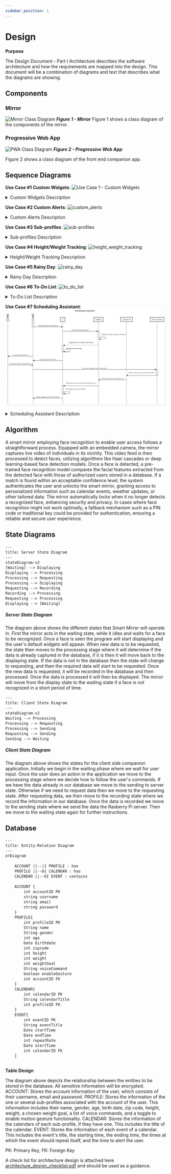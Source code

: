 ```yaml
---
sidebar_position: 1
---
```

# Design
**Purpose**

The Design Document - Part I Architecture describes the software architecture and how the requirements are mapped into the design. This document will be a combination of diagrams and text that describes what the diagrams are showing.

## Components

### Mirror
![Mirror Class Diagram](https://github.com/Capstone-Projects-2023-Fall/project-smart-mirror/assets/123747098/91f96b41-9c39-415c-a9e3-899e8199d895)
***Figure 1 - Mirror***
Figure 1 shows a class diagram of the components of the mirror.

### Progressive Web App
![PWA Class Diagram](https://github.com/Capstone-Projects-2023-Fall/project-smart-mirror/assets/123747098/6ddb71c0-8c7a-44dc-9a22-5ecb1bb54983)
***Figure 2 - Progressive Web App***

Figure 2 shows a class diagram of the front end companion app.

## Sequence Diagrams

**Use Case #1 Custom Widgets**: 
![Use Case 1 - Custom Widgets](https://github.com/Capstone-Projects-2023-Fall/project-smart-mirror/assets/123747098/77f4e202-5f4a-4507-b4a8-98698a2a7d83)

<details>
<summary>
Custom Widgets Description
</summary>

**Custom Widgets**: The user wants to view a custom widget on their current mirror layout so that they can view current stock quotes when they look at the mirror in the morning.

The user:
1. Opens the companion app.
2. Navigates to the Widget section of the app.
3. Presses the Add New Widget button. 
4. Selects a stock-related widget from the list of widgets available.
5. Chooses which sub-profile and where on the mirror the widget shall be added.
6. Saves their progress.
7. Walks up to the mirror to turn the mirror on.
8. Observes the mirror reflecting the user's changes.

</details>

**Use Case #2 Custom Alerts**:
![custom_alerts](https://github.com/Capstone-Projects-2023-Fall/project-smart-mirror/assets/123747098/cf5c65fb-6911-4288-ba3b-690ccff1ba17)

<details>
<summary>
Custom Alerts Description
</summary>

**Custom Alerts**: The user wants to view a custom widget on their current mirror layout so that they can view current stock quotes when they look at the mirror in the morning.

The user:
1. Opens the companion app.
2. Navigates to the Reminder section of the app.
3. Presses the New Reminder button.
4. Clicks on the title field and gives the reminder a title. (Optional) (There will be a default value.)
5. Clicks on the time field to input the date and time that the timer should go off.
6. Saves their progress.
7. When the date and time of the reminder matches the current date and time, is alerted by the mirror turning on its screen, displaying the title, time and date of the alarm for 10 seconds, and playing a soft sound.

</details>

**Use Case #3 Sub-profiles**:
![sub-profiles](https://github.com/Capstone-Projects-2023-Fall/project-smart-mirror/assets/123747098/4b023b85-80e9-49d5-b5a8-1a768fa66110)


<details>
<summary>
Sub-profiles Description
</summary>

**Sub-profiles**: A user wants to create a sub-profile for someone else who also uses the mirror at 5pm on Sundays.

The user:
1. Opens the companion app.
2. Navigates to the Sub-Profile section of the app.
3. Clicks on the Create Sub-Profile button.
4. Clicks on the title field and gives the Sub-Profile a name.
5. Adds and customizes the elements on the mirror layout of the new Sub-Profile.
6. Inputs Sunday and 5pm into the Scheduled Switching field.
7. Saves their progress.
8. Is able to view their sub-profile on the mirror at 5pm on Sundays.

</details>

**Use Case #4 Height/Weight Tracking**:
 ![height_weight_tracking](https://github.com/Capstone-Projects-2023-Fall/project-smart-mirror/assets/123747098/8655b091-f76e-413a-a765-ffa2ff184ea6)

<details>
<summary>
Height/Weight Tracking Description
</summary>

**Height/Weight Tracking**: A user wants to set a weight goal from scratch and track their height and weight so they will have an easy way to access the knowledge needed to work towards their ideal weight.

The user: 
1. Opens the companion app.
2. Navigates to the Health section of the app.
3. Presses the Add Weight Goal button.
4. Inputs their desired weight.
5. Inputs their height and weight.
6. Saves their progress.
7. May update their height and weight when they wish.
9. Adds the built-in health widget to their sub-profile.
8. Is able to view their weight goal and weight history.

</details>

**Use Case #5 Rainy Day**:
![rainy_day](https://github.com/Capstone-Projects-2023-Fall/project-smart-mirror/assets/123747098/2dd0c66b-48c8-4f37-a481-a707eb9947ee)

<details>
<summary>
Rainy Day Description
</summary>

**Rainy Day**: A user that wants to be informed on what to wear throughout the day as they are rushing to get ready to leave the house for work.

The user:
1. They step in front of the mirror as they do their daily morning routine in the bathroom.
2. The camera detects the user’s face with the camera and turns on the screen display behind the 2 way mirror.
3. The mirror's Rasberry Pi retrieves data from the Open Weather API.
3. The mirrors widget display shows a heavy rain forecast icon in the afternoon despite being currently clear as day.
4. The user remembers to grab their raincoat and umbrella and goes about their day avoiding the uncomfortableness of cold rain.

</details>


**Use Case #6 To-Do List**:
![to_do_list](https://github.com/Capstone-Projects-2023-Fall/project-smart-mirror/assets/123747098/f73ab6e3-cdc9-452e-949a-0a06f6a2e17b)

<details>
<summary>
To-Do List Description
</summary>

**To-Do List**: A user that has a busy day full of important tasks to do wants to reference his Todo list on the cloud when they’re at home

The user:
1. The user opens up the smart mirror companion app and fills out his important task of checking in with his family member weekly after work.
2. The user goes about his normal routine, gets back home later on and views their mirror which reminds them of their task.
3. After being reminded, they call their family members and see how they are doing.
4. When the call is finished they open the companion app and check off their task for this week.

</details>

**Use Case #7  Scheduling Assistant**:
![Alt text](image.png)
<details>
<summary>
Scheduling Assistant Description
</summary>

**Scheduling Assistant**: A user that has a strict schedule of appointments with their clients wants to view their schedule at their workshop.

The user: 
1. The user steps in front of their mirror at their workshop.
2. The camera detects the user’s face with the camera and turns on the screen display behind the 2 way mirror.
3. User glances at the calendar display widget on the screen and sees that their next appointment is in 20 minutes.
4. They get ready for their appointment with their client.
5. The client asks to have a followup appointment next month, the user decides to mark this in their companion app.
6. They open their google calendar app and denote the information for this event.
7. They will click submit and the event will appear on their smart mirror the day of the event.
8. On the day of the next event, the event shows on the display.

</details>



## Algorithm

A smart mirror employing face recognition to enable user access follows a straightforward process. Equipped with an embedded camera, the mirror captures live video of individuals in its vicinity. This video feed is then processed to detect faces, utilizing algorithms like Haar cascades or deep learning-based face detection models. Once a face is detected, a pre-trained face recognition model compares the facial features extracted from the detected face with those of authorized users stored in a database. If a match is found within an acceptable confidence level, the system authenticates the user and unlocks the smart mirror, granting access to personalized information such as calendar events, weather updates, or other tailored data. The mirror automatically locks when it no longer detects a recognized face, enhancing security and privacy. In cases where face recognition might not work optimally, a fallback mechanism such as a PIN code or traditional key could be provided for authentication, ensuring a reliable and secure user experience.


## State Diagrams
```mermaid
---
title: Server State Diagram
---
stateDiagram-v2
[Waiting] --> Displaying
Displaying --> Processing
Processing --> Requesting
Processing --> Displaying
Requesting --> Recording
Recording --> Processing
Requesting --> Processing
Displaying --> [Waiting]
```

##### Server State Diagram
The diagram above shows the different states that Smart Mirror will operate in. First the mirror acts in the waiting state, while it idles and waits for a face to be recognized. Once a face is seen the program will start displaying and the user's default widgets will appear. When new data is to be requested, the state then moves to the processing stage where it will determine if the data is already captured in the database, if it is then it will move back to the displaying state. If the data is not in the database then the state will change to requesting, and then the required data will start to be requested. Once the new data is requested, it will be recorded in the database and then processed. Once the data is processed it will then be displayed. The mirror will move from the display state to the waiting state if a face is not recognized in a short period of time.

```mermaid
---
title: Client State Diagram
---
stateDiagram-v2
Waiting --> Processing
Processing --> Requesting
Processing --> Sending
Requesting --> Sending
Sending --> Waiting
```

##### Client State Diagram
The diagram above shows the states for the client side companion application. Initially we begin in the waiting phase where we wait for user input. Once the user does an action in the application we move to the processing stage where we decide how to follow the user's commands. If we have the data already in our database we move to the sending to server state. Otherwise if we need to request data then we move to the requesting state. After requesting data, we then move to the recording state where we record the information in our database. Once the data is recorded we move to the sending state where we send the data the Rasberry Pi server. Then we move to the waiting state again for further instructions.




## Database

```mermaid
---
title: Entity-Relation Diagram
---
erDiagram

    ACCOUNT ||--|{ PROFILE : has
    PROFILE ||--O{ CALENDAR : has
    CALENDAR ||--O{ EVENT : contains
    
    ACCOUNT {
        int accountID PK
        string username
        string email
        string password
    }
    PROFILE{
        int profileID PK
        String name
        String gender
        int age
        Date birthdate
        int zipcode
        int height
        int weight
        int weightGoal
        String voiceCommand
        boolean enableGesture
        int accountID FK
    }
    CALENDAR{
        int calendarID PK
        String calendarTitle
        int profileID FK
    }
    EVENT{
        int eventID PK
        String eventTitle
        Date startTime
        Date endTime
        int repeatRate
        Date alertTime
        int calendarID FK
    }
    
```

**Table Design**

The diagram above depicts the relationship between the entities to be stored in the database. All sensitive information will be encrypted.
ACCOUNT: Stores the account information of the user, which consists of their username, email and password.
PROFILE: Stores the information of the one or several sub-profiles associated with the account of the user. This information includes their name, gender, age, birth date, zip code, height, weight, a chosen weight goal, a list of voice commands, and a toggle to enable motion gesture functionality.
CALENDAR: Stores the information of the calendars of each sub-profile, if they have one. This includes the title of the calendar.
EVENT: Stores the information of each event of a calendar. This includes the event's title, the starting time, the ending time, the times at which the event should repeat itself, and the time to alert the user.

PK: Primary Key, FK: Foreign Key

A check list for architecture design is attached here [architecture\_design\_checklist.pdf](https://templeu.instructure.com/courses/106563/files/16928870/download?wrap=1 "architecture_design_checklist.pdf")  and should be used as a guidance.
